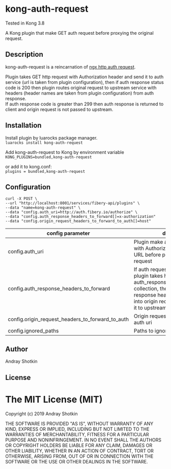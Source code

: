 # kong-auth-request

Tested in Kong 3.8

A Kong plugin that make GET auth request before proxying the original request.

## Description
kong-auth-request is a reincarnation of [ngx http auth request](http://nginx.org/en/docs/http/ngx_http_auth_request_module.html "ngx http auth request").    

Plugin takes GET http request with Authorization header and send it to auth service (url is taken from plugin  configuration), then if auth response status code is 200 then plugin routes original request to upstream service with headers (header names are taken from plugin configuration) from auth response.   
If auth response code is greater than 299 then auth response is returned to client and origin request is not passed to upstream.

## Installation

Install plugin by luarocks package manager.  
```luarocks install kong-auth-request```

Add kong-auth-request to Kong by environment variable
```KONG_PLUGINS=bundled,kong-auth-request```   

or add it to kong.conf:  
```plugins = bundled,kong-auth-request```


## Configuration

```
curl -X POST \
--url "http://localhost:8001/services/fibery-api/plugins" \
--data "name=kong-auth-request" \
--data "config.auth_uri=http://auth.fibery.io/authorize" \
--data "config.auth_response_headers_to_forward[]=x-authorization"
--data "config.origin_request_headers_to_forward_to_auth[]=host"
```

config parameter | description
-----------------|--------------
config.auth_uri  | Plugin make a HTTP GET request with Authorization header to this URL before proxying the original request
config.auth_response_headers_to_forward | If auth request was successful then plugin takes header names from auth_response_headers_to_forward collection, then finds them in auth response headers and adds them into origin request before proxying it to upstream.
config.origin_request_headers_to_forward_to_auth | Origin request headers to pass to auth uri
config.ignored_paths | Paths to ignore the authorization 
## Author

Andray Shotkin

## License

The MIT License (MIT)
=====================

Copyright (c) 2019 Andray Shotkin

THE SOFTWARE IS PROVIDED "AS IS", WITHOUT WARRANTY OF ANY KIND, EXPRESS OR
IMPLIED, INCLUDING BUT NOT LIMITED TO THE WARRANTIES OF MERCHANTABILITY,
FITNESS FOR A PARTICULAR PURPOSE AND NONINFRINGEMENT. IN NO EVENT SHALL THE
AUTHORS OR COPYRIGHT HOLDERS BE LIABLE FOR ANY CLAIM, DAMAGES OR OTHER
LIABILITY, WHETHER IN AN ACTION OF CONTRACT, TORT OR OTHERWISE, ARISING FROM,
OUT OF OR IN CONNECTION WITH THE SOFTWARE OR THE USE OR OTHER DEALINGS IN
THE SOFTWARE.
